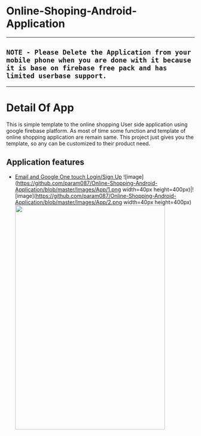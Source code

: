# Online-Shoping-Android-Application

***
## `NOTE - Please Delete the Application from your mobile phone when you are done with it because it is base on firebase free pack and has limited userbase support.`
***
# Detail Of App
  This is simple template to the online shopping User side application using google firebase platform. As most of time some function and template of online shopping application are remain same. This project just gives you the template, so any can be customized to their product need.
  
## Application features
 * [Email and Google One touch Login/Sign Up](https://firebase.google.com/products/auth/)
 ![image](https://github.com/param087/Online-Shopping-Android-Application/blob/master/Images/App/1.png width=40px height=400px)|![image](https://github.com/param087/Online-Shopping-Android-Application/blob/master/Images/App/2.png width=40px height=400px)
<a href="url"><img src="https://github.com/param087/Online-Shopping-Android-Application/blob/master/Images/App/1.png" align="left" height="600" width="400" ></a>
